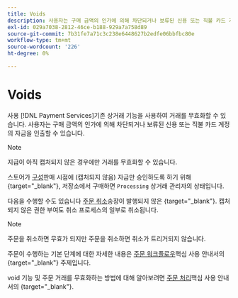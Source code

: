 ```yaml
---
title: Voids
description: 사용자는 구매 금액의 인가에 의해 차단되거나 보류된 신용 또는 직불 카드 계정의 자금을 인출할 수 있습니다.
exl-id: 029a7038-2812-46ce-b188-929a7a758d89
source-git-commit: 7b31fe7a71c3c238e6448627b2edfe06bbfbc80e
workflow-type: tm+mt
source-wordcount: '226'
ht-degree: 0%

---
```


# Voids

사용 [!DNL Payment Services]기존 상거래 기능을 사용하여 거래를 무효화할 수 있습니다. 사용자는 구매 금액의 인가에 의해 차단되거나 보류된 신용 또는 직불 카드 계정의 자금을 인출할 수 있습니다.

>[!NOTE]
>
>지급이 아직 캡처되지 않은 경우에만 거래를 무효화할 수 있습니다.

스토어가 [구성](https://docs.magento.com/user-guide/configuration/sales/payment-methods.html#payment-actions)판매 시점에 (캡처되지 않음) 자금만 승인하도록 하기 위해 {target=&quot;_blank&quot;}, 저장소에서 구매하면 `Processing` 상거래 관리자의 상태입니다.

다음을 수행할 수도 있습니다 [주문 취소](https://docs.magento.com/user-guide/sales/order-update.html#cancel-a-pending-order)송장이 발행되지 않은 {target=&quot;_blank&quot;}. 캡처되지 않은 권한 부여도 취소 프로세스의 일부로 취소됩니다.

>[!NOTE]
>
>주문을 취소하면 무효가 되지만 주문을 취소하면 취소가 트리거되지 않습니다.

주문이 수행하는 기본 단계에 대한 자세한 내용은 [주문 워크플로우](https://docs.magento.com/user-guide/sales/order-workflow.html)핵심 사용 안내서의 {target=&quot;_blank&quot;} 주제입니다.

void 기능 및 주문 거래를 무효화하는 방법에 대해 알아보려면 [주문 처리](https://docs.magento.com/user-guide/sales/order-processing.html)핵심 사용 안내서의 {target=&quot;_blank&quot;}.
